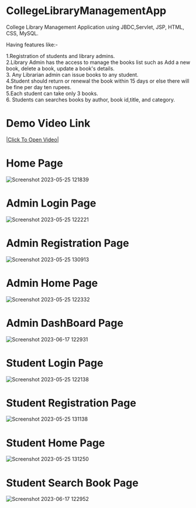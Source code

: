 # CollegeLibraryManagementApp

College Library Management Application using JBDC,Servlet, JSP, HTML, CSS, MySQL.

Having features like:-

1.Registration of students and library admins.<br>
2.Library Admin has the access to manage the books list such as Add a new book, delete a book, update a book's details.<br>
3. Any Librarian admin can issue books to any student.<br>
4.Student should return or renewal the book within 15 days or else there will be fine per day ten rupees.<br>
5.Each student can take only 3 books.<br>
6. Students can searches books by author, book id,title, and category.<br>

# Demo Video Link
<a href="https://drive.google.com/file/d/127U4oAcMTnNirHSwua5i8mR2_2sZyEvb/view?usp=drive_link">|Click To Open Video|</a>

# Home Page
![Screenshot 2023-05-25 121839](https://github.com/gallakishore/college-library-management-application/assets/137784768/1e4eb980-5aa0-43e3-b004-17710687d38c)


# Admin Login Page
![Screenshot 2023-05-25 122221](https://github.com/gallakishore/college-library-management-application/assets/137784768/bb6b68c6-3853-49c0-8d0f-cac2b45cd993)


# Admin Registration Page
![Screenshot 2023-05-25 130913](https://github.com/gallakishore/college-library-management-application/assets/137784768/db6ac427-06b2-48e2-9f5f-6a4355c34459)


# Admin Home Page
![Screenshot 2023-05-25 122332](https://github.com/gallakishore/college-library-management-application/assets/137784768/f9e7bdb6-c4a9-4080-8e3a-d4a5cef6c642)

# Admin DashBoard Page
![Screenshot 2023-06-17 122931](https://github.com/gallakishore/college-library-management-application/assets/137784768/13a77cec-c949-40dc-8ad3-56aae76de383)


# Student Login Page
![Screenshot 2023-05-25 122138](https://github.com/gallakishore/college-library-management-application/assets/137784768/ea81b8e4-8faf-48c3-9635-181ecabbe52f)


# Student Registration Page
![Screenshot 2023-05-25 131138](https://github.com/gallakishore/college-library-management-application/assets/137784768/b01833c3-19c9-425a-bda9-b68d8222844f)


# Student Home Page
![Screenshot 2023-05-25 131250](https://github.com/gallakishore/college-library-management-application/assets/137784768/cf177f63-4184-45e5-9750-e13957259239)

# Student Search Book Page
![Screenshot 2023-06-17 122952](https://github.com/gallakishore/college-library-management-application/assets/137784768/0485cd78-c994-4e77-8197-45b623ba00eb)

